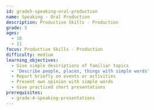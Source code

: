 ```yaml
---
id: grade5-speaking-oral-production
name: Speaking - Oral Production
description: Productive Skills - Production
grade: 5
ages:
  - 10
  - 11
focus: Productive Skills - Production
difficulty: medium
learning_objectives:
  - Give simple descriptions of familiar topics
  - 'Describe people, places, things with simple words'
  - Report briefly on events or activities
  - Present own opinion with simple words
  - Give practiced short presentations
prerequisites:
  - grade-4-speaking-presentations
---
```


